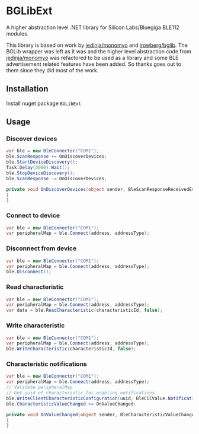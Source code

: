 # BGLibExt

A higher abstraction level .NET library for Silicon Labs/Bluegiga BLE112 modules.

This library is based on work by [jedinja/monomyo](https://github.com/jedinja/monomyo) and [jrowberg/bglib](https://github.com/jrowberg/bglib). The BGLib wrapper was left as it was and the higher level abstraction code from [jedinja/monomyo](https://github.com/jedinja/monomyo) was refactored to be used as a library and some BLE advertisement related features have been added. So thanks goes out to them since they did most of the work.

## Installation

Install nuget package `BGLibExt`

## Usage

### Discover devices

```c#
var ble = new BleConnector("COM1");
ble.ScanResponse += OnDiscoverDevices;
ble.StartDeviceDiscovery();
Task.Delay(5000).Wait();
ble.StopDeviceDiscovery();
ble.ScanResponse -= OnDiscoverDevices;

private void OnDiscoverDevices(object sender, BleScanResponseReceivedEventArgs args)
{
}
```

### Connect to device

```c#
var ble = new BleConnector("COM1");
var peripheralMap = ble.Connect(address, addressType);
```

### Disconnect from device

```c#
var ble = new BleConnector("COM1");
var peripheralMap = ble.Connect(address, addressType);
ble.Disconnect();
```

### Read characteristic

```c#
var ble = new BleConnector("COM1");
var peripheralMap = ble.Connect(address, addressType);
var data = ble.ReadCharacteristic(characteristicId, false);
```

### Write characteristic

```c#
var ble = new BleConnector("COM1");
var peripheralMap = ble.Connect(address, addressType);
ble.WriteCharacteristic(characteristicId, false);
```

### Characteristic notifications

```c#
var ble = new BleConnector("COM1");
var peripheralMap = ble.Connect(address, addressType);
// Validate peripheralMap
// Get uuid of characteristic for enabling notifications
ble.WriteClientCharacteristicConfiguration(uuid, BleCCCValue.NotificationsEnabled);
ble.CharacteristicValueChanged += OnValueChanged;

private void OnValueChanged(object sender, BleCharacteristicValueChangedEventArgs e)
{
}
```
